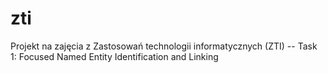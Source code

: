 # zti
Projekt na zajęcia z Zastosowań technologii informatycznych (ZTI) -- Task 1: Focused Named Entity Identification and Linking
